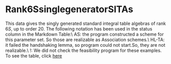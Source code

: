 # Rank6SsinglegeneratorSITAs
This data gives the singly generated standard integral table algebras of rank $6S$, up to order $20$. 
The following notation has been used in the status column in the Markdown Table:\\
AS:  the program constructed a scheme for this parameter set.  So those are realizable as Association schemes.\\
HL-TA: it failed the handshaking lemma, so program could not start.So, they are not realizable.\\ 
!: We did not check the feasibility program for these examples.
To see the table, click [here](https://github.com/RoghayehMaleki/QPGdatabase-/blob/main/Rank6SsinglegeneratorSITAs/markdown-table.md)
